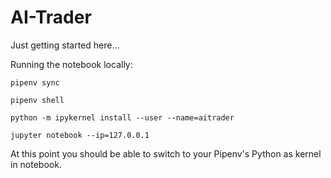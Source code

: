 # AI-Trader

Just getting started here...

Running the notebook locally:

`pipenv sync`

`pipenv shell`

`python -m ipykernel install --user --name=aitrader`

`jupyter notebook --ip=127.0.0.1`

At this point you should be able to switch to your Pipenv's Python as kernel in notebook.

